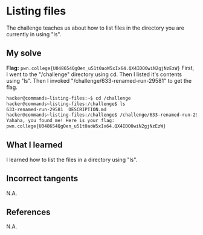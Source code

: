# Listing files
The challenge teaches us about how to list files in the directory you are currently in using "ls".

## My solve
**Flag:** `pwn.college{U048654QgOen_u51t0aoW5xIx64.QX4IDO0wiN2gjNzEzW}`
First, I went to the "/challenge" directory using cd. Then I listed it's contents using "ls". Then I invoked "/challenge/633-renamed-run-29581" to get the flag.

```bash
hacker@commands~listing-files:~$ cd /challenge
hacker@commands~listing-files:/challenge$ ls
633-renamed-run-29581  DESCRIPTION.md
hacker@commands~listing-files:/challenge$ /challenge/633-renamed-run-29581
Yahaha, you found me! Here is your flag:
pwn.college{U048654QgOen_u51t0aoW5xIx64.QX4IDO0wiN2gjNzEzW}
```

## What I learned
I learned how to list the files in a directory using "ls".

## Incorrect tangents
N.A.

## References
N.A.
